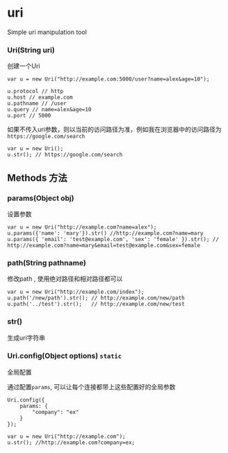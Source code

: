 # uri

Simple uri manipulation tool



### Uri(String uri)

创建一个Uri

```
var u = new Uri("http://example.com:5000/user?name=alex&age=10");

u.protocol // http
u.host // example.com
u.pathname // /user
u.query // name=alex&age=10
u.port // 5000
```

如果不传入uri参数，则以当前的访问路径为准，例如我在浏览器中的访问路径为 `https://google.com/search`

```
var u = new Uri();
u.str(); // https://google.com/search
```

## Methods 方法

### params(Object obj)

设置参数

```
var u = new Uri("http://example.com?name=alex");
u.params({'name': 'mary'}).str() //http://example.com?name=mary
u.params({ 'email': 'test@example.com', 'sex': 'female' }).str(); // http://example.com?name=mary&email=test@example.com&sex=female
```


### path(String pathname)

修改path , 使用绝对路径和相对路径都可以

```
var u = new Uri("http://example.com/index");
u.path('/new/path').str(); // http://example.com/new/path
u.path('../test').str();   // http://example.com/new/test

```

### str()

生成uri字符串


### Uri.config(Object options) `static`

全局配置

通过配置`params`, 可以让每个连接都带上这些配置好的全局参数

```
Uri.config({
    params: {
        "company": "ex"
    }
});

var u = new Uri("http://example.com");
u.str(); //http://example.com?company=ex;

```